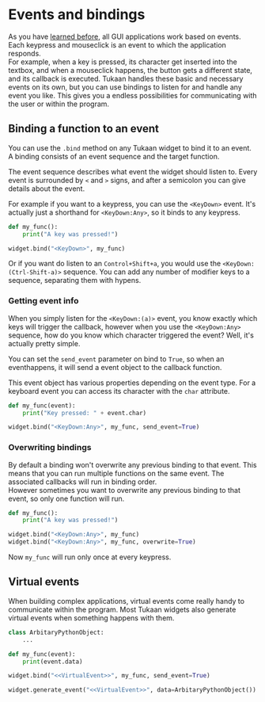 # Events and bindings
As you have [learned before](/docs/basics/get-started#the-event-loop), all GUI applications work based on events. Each keypress and mouseclick is an event to which the application responds.<br>For example, when a key is pressed, its character get inserted into the textbox, and when a mouseclick happens, the button gets a different state, and its callback is executed. Tukaan handles these basic and necessary events on its own, but you can use bindings to listen for and handle any event you like. This gives you a endless possibilities for communicating with the user or within the program.


## Binding a function to an event
You can use the `.bind` method on any Tukaan widget to bind it to an event. A binding consists of an event sequence and the target function.

The event sequence describes what event the widget should listen to. Every event is surrounded by `<` and `>` signs, and after a semicolon you can give details about the event.

For example if you want to a keypress, you can use the `<KeyDown>` event. It's actually just a shorthand for `<KeyDown:Any>`, so it binds to any keypress.

```python
def my_func():
    print("A key was pressed!")

widget.bind("<KeyDown>", my_func)
```
Or if you want do listen to an `Control+Shift+a`, you would use the `<KeyDown:(Ctrl-Shift-a)>` sequence. You can add any number of modifier keys to a sequence, separating them with hypens.

### Getting event info
When you simply listen for the `<KeyDown:(a)>` event, you know exactly which keys will trigger the callback, however when you use the `<KeyDown:Any>` sequence, how do you know which character triggered the event? Well, it's actually pretty simple.

You can set the `send_event` parameter on bind to `True`, so when an eventhappens, it will send a event object to the callback function.

This event object has various properties depending on the event type. For a keyboard event you can access its character with the `char` attribute.

```python
def my_func(event):
    print("Key pressed: " + event.char)

widget.bind("<KeyDown:Any>", my_func, send_event=True)
```

### Overwriting bindings
By default a binding won't overwrite any previous binding to that event. This means that you can run multiple functions on the same event. The associated callbacks will run in binding order.<br>However sometimes you want to overwrite any previous binding to that event, so only one function will run.

```python
def my_func():
    print("A key was pressed!")

widget.bind("<KeyDown:Any>", my_func)
widget.bind("<KeyDown:Any>", my_func, overwrite=True)
```

Now `my_func` will run only once at every keypress.


## Virtual events
When building complex applications, virtual events come really handy to communicate within the program. Most Tukaan widgets also generate virtual events when something happens with them.

```python
class ArbitaryPythonObject:
    ...

def my_func(event):
    print(event.data)

widget.bind("<<VirtualEvent>>", my_func, send_event=True)

widget.generate_event("<<VirtualEvent>>", data=ArbitaryPythonObject())
```